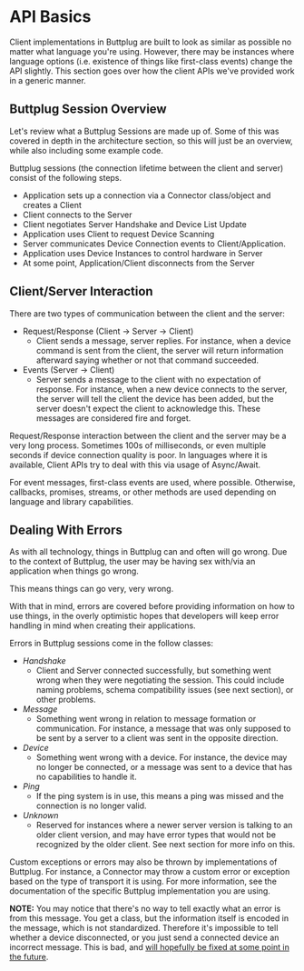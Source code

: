 # API Basics

Client implementations in Buttplug are built to look as similar as possible no matter what language you're using. However, there may be instances where language options (i.e. existence of things like first-class events) change the API slightly. This section goes over how the client APIs we've provided work in a generic manner.

## Buttplug Session Overview

Let's review what a Buttplug Sessions are made up of. Some of this was covered in depth in the architecture section, so this will just be an overview, while also including some example code.

Buttplug sessions (the connection lifetime between the client and server) consist of the following steps.

- Application sets up a connection via a Connector class/object and creates a Client
- Client connects to the Server
- Client negotiates Server Handshake and Device List Update
- Application uses Client to request Device Scanning
- Server communicates Device Connection events to Client/Application.
- Application uses Device Instances to control hardware in Server
- At some point, Application/Client disconnects from the Server

## Client/Server Interaction

There are two types of communication between the client and the server:

- Request/Response (Client -> Server -> Client)
    - Client sends a message, server replies. For instance, when a device command is sent from the client, the server will return information afterward saying whether or not that command succeeded.
- Events (Server -> Client)
    - Server sends a message to the client with no expectation of response. For instance, when a new device connects to the server, the server will tell the client the device has been added, but the server doesn't expect the client to acknowledge this. These messages are considered fire and forget.

Request/Response interaction between the client and the server may be a very long process. Sometimes 100s of milliseconds, or even multiple seconds if device connection quality is poor. In languages where it is available, Client APIs try to deal with this via usage of Async/Await.

For event messages, first-class events are used, where possible. Otherwise, callbacks, promises, streams, or other methods are used depending on language and library capabilities.

<CodeSwitcher :languages="{rust:'Rust', csharp:'C#', js:'Javascript'}">
<template v-slot:rust>

<<< @/examples/rust/src/bin/async.rs

</template>
<template v-slot:csharp>

[See it on Github](https://github.com/buttplugio/buttplug-developer-guide/tree/master/examples/csharp/AsyncExample)

<<< @/examples/csharp/AsyncExample/Program.cs


</template>
<template v-slot:js>

<<< @/examples/javascript/async-example.js

</template>
</CodeSwitcher>

## Dealing With Errors

As with all technology, things in Buttplug can and often will go wrong. Due to the context of Buttplug, the user may be having sex with/via an application when things go wrong.

This means things can go very, very wrong. 

With that in mind, errors are covered before providing information on how to use things, in the overly optimistic hopes that developers will keep error handling in mind when creating their applications.

Errors in Buttplug sessions come in the follow classes:

* *Handshake*
    * Client and Server connected successfully, but something went wrong when they were negotiating the session. This could include naming problems, schema compatibility issues (see next section), or other problems.
* *Message*
    * Something went wrong in relation to message formation or communication. For instance, a message that was only supposed to be sent by a server to a client was sent in the opposite direction.
* *Device*
    * Something went wrong with a device. For instance, the device may no longer be connected, or a message was sent to a device that has no capabilities to handle it.
* *Ping*
    * If the ping system is in use, this means a ping was missed and the connection is no longer valid.
* *Unknown*
    * Reserved for instances where a newer server version is talking to an older client version, and may have error types that would not be recognized by the older client. See next section for more info on this.

Custom exceptions or errors may also be thrown by implementations of Buttplug. For instance, a Connector may throw a custom error or exception based on the type of transport it is using. For more information, see the documentation of the specific Buttplug implementation you are using.

<CodeSwitcher :languages="{rust:'Rust', csharp:'C#', js:'Javascript'}">
<template v-slot:rust>

<<< @/examples/rust/src/bin/errors.rs

</template>
<template v-slot:csharp>

<<< @/examples/csharp/ExceptionExample/Program.cs

</template>
<template v-slot:js>

<<< @/examples/javascript/errors-example.js

</template>
</CodeSwitcher>

**NOTE:** You may notice that there's no way to tell exactly what an error is from this message. You get a class, but the information itself is encoded in the message, which is not standardized. Therefore it's impossible to tell whether a device disconnected, or you just send a connected device an incorrect message. This is bad, and [will hopefully be fixed at some point in the future](https://github.com/buttplugio/buttplug/issues/70).
